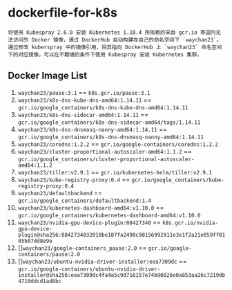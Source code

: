 # dockerfile-for-k8s

```
将使用 Kubespray 2.6.0 安装 Kubernetes 1.10.4 所依赖的来自 gcr.io 等国内无法访问的 Docker 镜像，通过 DockerHub 自动构建在自己的命名空间下 `waychan23`。
通过修改 kuberspray 中的镜像引用，将其指向 DockerHub 上 `waychan23` 命名空间下的对应镜像，可以在不翻墙的条件下使用 Kubespray 安装 Kubernetes 集群。
```

## Docker Image List

1. `waychan23/pause:3.1` == `k8s.gcr.io/pause:3.1` 
2. `waychan23/k8s-dns-kube-dns-amd64:1.14.11` == `gcr.io/google_containers/k8s-dns-kube-dns-amd64:1.14.11`
3. `waychan23/k8s-dns-sidecar-amd64:1.14.11` == `gcr.io/google_containers/k8s-dns-sidecar-amd64/tags/1.14.11`
4. `waychan23/k8s-dns-dnsmasq-nanny-amd64:1.14.11` == `gcr.io/google_containers/k8s-dns-dnsmasq-nanny-amd64:1.14.11`
5. `waychan23/coredns:1.2.2` == `gcr.io/google-containers/coredns:1.2.2`
6. `waychan23/cluster-proportional-autoscaler-amd64:1.1.2` == `gcr.io/google_containers/cluster-proportional-autoscaler-amd64:1.1.2`
7. `waychan23/tiller:v2.9.1` == `gcr.io/kubernetes-helm/tiller:v2.9.1`
8. `waychan23/kube-registry-proxy:0.4` == `gcr.io/google_containers/kube-registry-proxy:0.4`
9. `waychan23/defaultbackend` == `gcr.io/google_containers/defaultbackend:1.4`
10. `waychan23/kubernetes-dashboard-amd64:v1.10.0` == `gcr.io/google_containers/kubernetes-dashboard-amd64:v1.10.0`
11. `waychan23/nvidia-gpu-device-plugin:08427340` == `k8s.gcr.io/nvidia-gpu-device-plugin@sha256:0842734032018be107fa2490c98156992911e3e1f2a21e059ff0105b07dd8e9e`
12. []`waychan23/google-containers_pause:2.0` == `gcr.io/google-containers/pause:2.0`
13. []`waychan23/ubuntu-nvidia-driver-installer:eea7309dc` == `gcr.io/google-containers/ubuntu-nvidia-driver-installer@sha256:eea7309dc4fa4a5c9d716157e74b90826e0a853aa26c7219db4710ddcd1ad8bc`